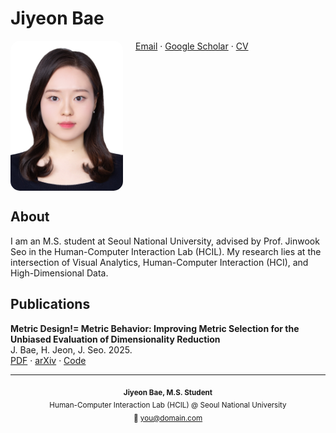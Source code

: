 # Jiyeon Bae

<img src="./me.jpg" alt="profile photo" width="180" align="left" style="margin-right:20px; border-radius:15px;">

[Email](jybae@hcil.snu.ac.kr) · [Google Scholar]([https://scholar.google.com/](https://scholar.google.com/citations?user=BETDiI4AAAAJ&hl=ko)) · [CV](./cv.pdf)

<br clear="left"/>

## About
I am an M.S. student at Seoul National University, advised by Prof. Jinwook Seo in the Human-Computer Interaction Lab (HCIL).
My research lies at the intersection of Visual Analytics, Human-Computer Interaction (HCI), and High-Dimensional Data.

## Publications
**Metric Design!= Metric Behavior: Improving Metric Selection for the Unbiased Evaluation of Dimensionality Reduction**  
J. Bae, H. Jeon, J. Seo. 2025.  
[PDF](./mdmb.pdf) · [arXiv](https://arxiv.org/abs/2507.02225) · [Code](https://github.com/JiyeonBae/dr-metric-selection.git)

---

<p align="center">
  <sub>
    <b>Jiyeon Bae, M.S. Student</b><br>
    Human-Computer Interaction Lab (HCIL) @ Seoul National University<br>
    📧 <a href="mailto:jybae@hcil.snu.ac.kr">you@domain.com</a>
  </sub>
</p>

